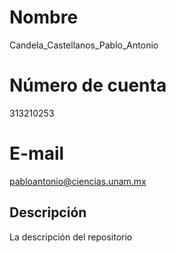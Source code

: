 # Nombre #
Candela_Castellanos_Pablo_Antonio

# Número de cuenta #
313210253

# E-mail #
pabloantonio@ciencias.unam.mx

## Descripción ##
La descripción del repositorio
